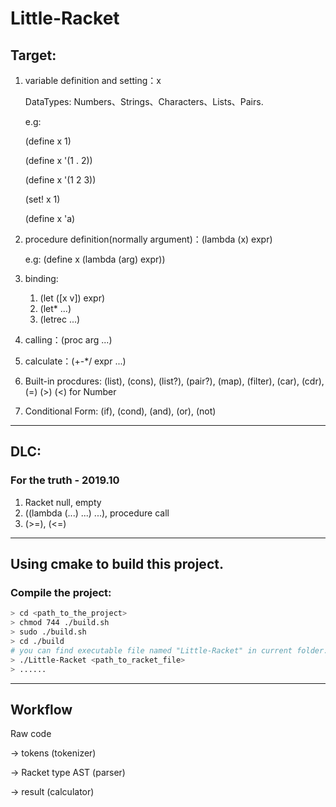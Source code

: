 # Little-Racket

## Target: ##

1. variable definition and setting：x
  
    DataTypes: Numbers、Strings、Characters、Lists、Pairs.

    e.g:

    (define x 1)

    (define x '(1 . 2))

    (define x '(1 2 3))

    (set! x 1)

    (define x 'a)

2. procedure definition(normally argument)：(lambda (x) expr)

    e.g: (define x (lambda (arg) expr))
3. binding:
   1. (let ([x v]) expr)
   2. (let* ...)
   3. (letrec ...)
4. calling：(proc arg ...)
5. calculate：(+-*/ expr ...)
6. Built-in procdures: (list), (cons), (list?), (pair?), (map), (filter), (car), (cdr), (=) (>) (<) for Number
7. Conditional Form: (if), (cond), (and), (or), (not)

---

## DLC: ##

### For the truth  - 2019.10 ###

1. Racket null, empty
2. ((lambda (...) ...) ...), procedure call
3. (>=), (<=)

---

## Using cmake to build this project. ##

### Compile the project: ###
```bash
> cd <path_to_the_project>
> chmod 744 ./build.sh 
> sudo ./build.sh
> cd ./build
# you can find executable file named "Little-Racket" in current folder.
> ./Little-Racket <path_to_racket_file>
> ......
```

---

## Workflow ##

Raw code

-> tokens (tokenizer)

-> Racket type AST (parser)

-> result (calculator)